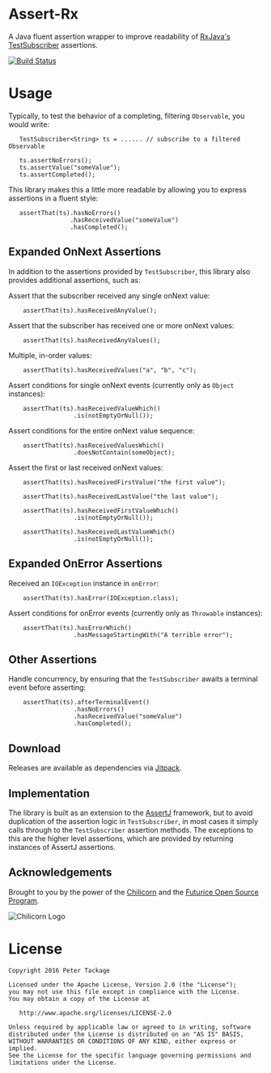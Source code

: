 Assert-Rx
=========

A Java fluent assertion wrapper to improve readability of [RxJava's TestSubscriber](http://reactivex.io/RxJava/javadoc/rx/observers/TestSubscriber.html) assertions.

[![Build Status](https://travis-ci.org/peter-tackage/assert-rx.svg?branch=master)](https://travis-ci.org/peter-tackage/assert-rx)

# Usage

Typically, to test the behavior of a completing, filtering `Observable`, you would write:

 ```
    TestSubscriber<String> ts = ...... // subscribe to a filtered Observable

    ts.assertNoErrors();
    ts.assertValue("someValue");
    ts.assertCompleted();
 ```

This library makes this a little more readable by allowing you to express assertions in a fluent style:

 ```
    assertThat(ts).hasNoErrors()
                  .hasReceivedValue("someValue")
                  .hasCompleted();
 ```

## Expanded OnNext Assertions

In addition to the assertions provided by `TestSubscriber`, this library also provides additional assertions, such as:

Assert that the subscriber received any single onNext value:

```
    assertThat(ts).hasReceivedAnyValue();
```

Assert that the subscriber has received one or more onNext values:

```
    assertThat(ts).hasReceivedAnyValues();
```

Multiple, in-order values:

```
    assertThat(ts).hasReceivedValues("a", "b", "c");
```

Assert conditions for single onNext events (currently only as `Object` instances):

```
    assertThat(ts).hasReceivedValueWhich()
                  .is(notEmptyOrNull());
```

Assert conditions for the entire onNext value sequence:

```
    assertThat(ts).hasReceivedValuesWhich()
                  .doesNotContain(someObject);
```

Assert the first or last received onNext values:

```
    assertThat(ts).hasReceivedFirstValue("the first value");
```

```
    assertThat(ts).hasReceivedLastValue("the last value");
```

```
    assertThat(ts).hasReceivedFirstValueWhich()
                  .is(notEmptyOrNull());
```

```
    assertThat(ts).hasReceivedLastValueWhich()
                  .is(notEmptyOrNull());
```

## Expanded OnError Assertions

Received an `IOException` instance in `onError`:

```
    assertThat(ts).hasError(IOException.class);
```


Assert conditions for onError events (currently only as `Throwable` instances):

```
    assertThat(ts).hasErrorWhich()
                  .hasMessageStartingWith("A terrible error");
```

## Other Assertions

Handle concurrency, by ensuring that the `TestSubscriber` awaits a terminal event before asserting:

```
    assertThat(ts).afterTerminalEvent()
                  .hasNoErrors()
                  .hasReceivedValue("someValue")
                  .hasCompleted();
```

Download
--------

Releases are available as dependencies via [Jitpack](https://jitpack.io/#peter-tackage/assert-rx/0.9.6-beta).

Implementation
--------------

The library is built as an extension to the [AssertJ](https://joel-costigliola.github.io/assertj/) framework, but to avoid duplication of the assertion logic in
`TestSubscriber`, in most cases it simply calls through to the `TestSubscriber` assertion methods.
The exceptions to this are the higher level assertions, which are provided by returning instances of AssertJ assertions.

Acknowledgements
----------------

Brought to you by the power of the [Chilicorn](http://spiceprogram.org/chilicorn-history/) and the [Futurice Open Source Program](http://spiceprogram.org/).

![Chilicorn Logo](https://raw.githubusercontent.com/futurice/spiceprogram/gh-pages/assets/img/logo/chilicorn_no_text-256.png)

License
=======

    Copyright 2016 Peter Tackage

    Licensed under the Apache License, Version 2.0 (the "License");
    you may not use this file except in compliance with the License.
    You may obtain a copy of the License at

       http://www.apache.org/licenses/LICENSE-2.0

    Unless required by applicable law or agreed to in writing, software
    distributed under the License is distributed on an "AS IS" BASIS,
    WITHOUT WARRANTIES OR CONDITIONS OF ANY KIND, either express or implied.
    See the License for the specific language governing permissions and
    limitations under the License.

